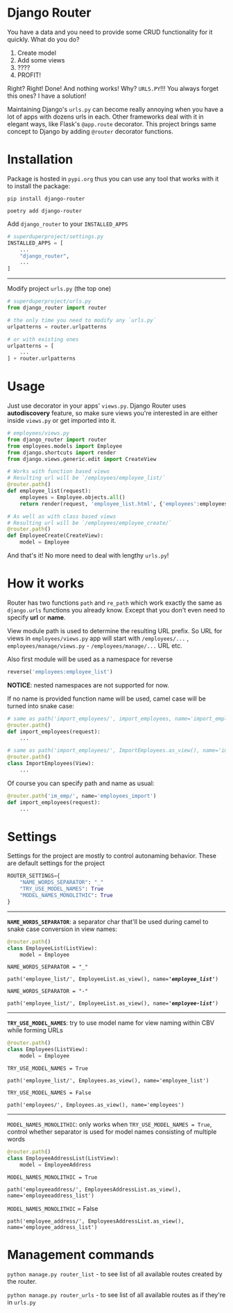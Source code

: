 # Django Router

You have a data and you need to provide some CRUD functionality for it quickly. What do you do?

1. Create model
2. Add some views
3. ????
4. PROFIT!

Right? Right! Done! And nothing works! Why? `URLS.PY`!!! You always forget this ones? I have a solution!

Maintaining Django's `urls.py` can become really annoying when you have a lot of apps with dozens urls in each. Other frameworks deal with it in elegant ways, like Flask's `@app.route` decorator. This project brings same concept to Django by adding `@router` decorator functions.

# Installation

Package is hosted in `pypi.org` thus you can use any tool that works with it to install the package:

`pip install django-router`

`poetry add django-router`

Add `django_router` to your `INSTALLED_APPS`

```python
# superduperproject/settings.py
INSTALLED_APPS = [
    ...
    "django_router",
    ...
]
```

---

Modify project `urls.py` (the top one)

```python
# superduperproject/urls.py
from django_router import router

# the only time you need to modify any `urls.py`
urlpatterns = router.urlpatterns

# or with existing ones
urlpatterns = [
    ...
] + router.urlpatterns
```

# Usage

Just use decorator in your apps' `views.py`. Django Router uses **autodiscovery** feature, so make sure views you're interested in are either inside `views.py` or get imported into it.

```python
# employees/views.py
from django_router import router
from employees.models import Employee
from django.shortcuts import render
from django.views.generic.edit import CreateView

# Works with function based views
# Resulting url will be `/employees/employee_list/`
@router.path()
def employee_list(request):
    employees = Employee.objects.all()
    return render(request, 'employee_list.html', {'employees':employees})

# As well as with class based views
# Resulting url will be `/employees/employee_create/`
@router.path()
def EmployeeCreate(CreateView):
    model = Employee

```

And that's it! No more need to deal with lengthy `urls.py`!

# How it works

Router has two functions `path` and `re_path` which work exactly the same as `django.urls` functions you already know. Except that you don't even need to specify **url** or **name**.

View module path is used to determine the resulting URL prefix. So URL for views in `employees/views.py` app will start with `/employees/...` , `employees/manage/views.py` - `/employees/manage/...` URL etc.

Also first module will be used as a namespace for reverse

```python
reverse('employees:employee_list')
```

**NOTICE**: nested namespaces are not supported for now.

If no name is provided function name will be used, camel case will be turned into snake case:

```python
# same as path('import_employees/', import_employees, name='import_employees')
@router.path()
def import_employees(request):
    ...

# same as path('import_employees/', ImportEmployees.as_view(), name='import_employees')
@router.path()
class ImportEmployees(View):
    ...
```

Of course you can specify path and name as usual:

```python
@router.path('im_emp/', name='employees_import')
def import_employees(request):
    ...
```

# Settings

Settings for the project are mostly to control autonaming behavior.
These are default settings for the project

```python
ROUTER_SETTINGS={
    "NAME_WORDS_SEPARATOR": "_"
    "TRY_USE_MODEL_NAMES": True
    "MODEL_NAMES_MONOLITHIC": True
}
```

---

**`NAME_WORDS_SEPARATOR`**: a separator char that'll be used during camel to snake case conversion in view names:

```python
@router.path()
class EmployeeList(ListView):
    model = Employee
```

`NAME_WORDS_SEPARATOR = "_"`

`path('employee_list/', EmployeeList.as_view(), name=`**_`'employee_list'`_**`)`

`NAME_WORDS_SEPARATOR = "-"`

`path('employee_list/', EmployeeList.as_view(), name=`**_`'employee-list'`_**`)`

---

**`TRY_USE_MODEL_NAMES`**: try to use model name for view naming within CBV while forming URLs

```python
@router.path()
class Employees(ListView):
    model = Employee
```

`TRY_USE_MODEL_NAMES = True`

`path('employee_list/', Employees.as_view(), name='employee_list')`

`TRY_USE_MODEL_NAMES = False`

`path('employees/', Employees.as_view(), name='employees')`

---

`MODEL_NAMES_MONOLITHIC`: only works when `TRY_USE_MODEL_NAMES = True`, control whether separator is used for model names consisting of multiple words

```python
@router.path()
class EmployeeAddressList(ListView):
    model = EmployeeAddress
```

`MODEL_NAMES_MONOLITHIC = True`

`path('employeeaddress/', EmployeesAddressList.as_view(), name='employeeaddress_list')`

`MODEL_NAMES_MONOLITHIC` = False

`path('employee_address/', EmployeesAddressList.as_view(), name='employee_address_list')`

# Management commands

`python manage.py router_list` - to see list of all available routes created by the router.

`python manage.py router_urls` - to see list of all available routes as if they're in `urls.py`
